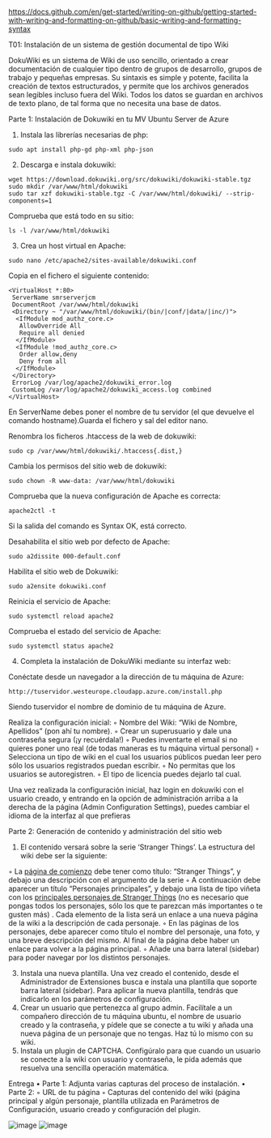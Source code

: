 https://docs.github.com/en/get-started/writing-on-github/getting-started-with-writing-and-formatting-on-github/basic-writing-and-formatting-syntax


T01: Instalación de un sistema de gestión documental de tipo Wiki

DokuWiki es un sistema de Wiki de uso sencillo, orientado a crear documentación de
cualquier tipo dentro de grupos de desarrollo, grupos de trabajo y pequeñas empresas. Su
sintaxis es simple y potente, facilita la creación de textos estructurados, y permite que los
archivos generados sean legibles incluso fuera del Wiki. Todos los datos se guardan en
archivos de texto plano, de tal forma que no necesita una base de datos.

Parte 1: Instalación de Dokuwiki en tu MV Ubuntu Server de Azure

1. Instala las librerías necesarias de php:
```
sudo apt install php-gd php-xml php-json
```

2. Descarga e instala dokuwiki:
```
wget https://download.dokuwiki.org/src/dokuwiki/dokuwiki-stable.tgz
sudo mkdir /var/www/html/dokuwiki
sudo tar xzf dokuwiki-stable.tgz -C /var/www/html/dokuwiki/ --strip-components=1
```

Comprueba que está todo en su sitio: 
```
ls -l /var/www/html/dokuwiki
```


3. Crea un host virtual en Apache:
```
sudo nano /etc/apache2/sites-available/dokuwiki.conf
```

Copia en el fichero el siguiente contenido:
```
<VirtualHost *:80>
 ServerName smrserverjcm
 DocumentRoot /var/www/html/dokuwiki
 <Directory ~ "/var/www/html/dokuwiki/(bin/|conf/|data/|inc/)">
  <IfModule mod_authz_core.c>
   AllowOverride All
   Require all denied
  </IfModule>
  <IfModule !mod_authz_core.c>
   Order allow,deny
   Deny from all
  </IfModule>
 </Directory>
 ErrorLog /var/log/apache2/dokuwiki_error.log
 CustomLog /var/log/apache2/dokuwiki_access.log combined
</VirtualHost>
```

En ServerName debes poner el nombre de tu servidor (el que devuelve el comando hostname).Guarda el fichero y sal del editor nano.

Renombra los ficheros .htaccess de la web de dokuwiki:
```
sudo cp /var/www/html/dokuwiki/.htaccess{.dist,}
```

Cambia los permisos del sitio web de dokuwiki:
```
sudo chown -R www-data: /var/www/html/dokuwiki
```
Comprueba que la nueva configuración de Apache es correcta:
```
apache2ctl -t
```
Si la salida del comando es Syntax OK, está correcto.

Desahabilita el sitio web por defecto de Apache:
```
sudo a2dissite 000-default.conf
```

Habilita el sitio web de Dokuwiki:
```
sudo a2ensite dokuwiki.conf
```

Reinicia el servicio de Apache:
```
sudo systemctl reload apache2
```

Comprueba el estado del servicio de Apache:
```
sudo systemctl status apache2
```

4. Completa la instalación de DokuWiki mediante su interfaz web:

Conéctate desde un navegador a la dirección de tu máquina de Azure:
```
http://tuservidor.westeurope.cloudapp.azure.com/install.php
```

Siendo tuservidor el nombre de dominio de tu máquina de Azure.

Realiza la configuración inicial:
◦ Nombre del Wiki: “Wiki de Nombre, Apellidos” (pon ahí tu nombre).
◦ Crear un superusuario y dale una contraseña segura (¡y recuérdala!)
◦ Puedes inventarte el email si no quieres poner uno real (de todas maneras es tu máquina virtual personal)
◦ Selecciona un tipo de wiki en el cual los usuarios públicos puedan leer pero sólo los usuarios registrados puedan escribir.
◦ No permitas que los usuarios se autoregistren.
◦ El tipo de licencia puedes dejarlo tal cual.

Una vez realizada la configuración inicial, haz login en dokuwiki con el usuario creado, y entrando en la opción de administración arriba a la derecha de la página (Admin Configuration Settings), puedes cambiar el idioma de la interfaz al que prefieras

Parte 2: Generación de contenido y administración del sitio web

1. El contenido versará sobre la serie ‘Stranger Things’. La estructura del wiki debe ser la siguiente:

◦ La <ins>página de comienzo</ins> debe tener como título: “Stranger Things”, y debajo una descripción con el argumento de la serie
◦ A continuación debe aparecer un título “Personajes principales”, y debajo una lista de tipo viñeta con los <u>principales personajes de Stranger Things</u> (no es necesario que pongas todos los personajes, sólo los que te parezcan más importantes o te
gusten más) . Cada elemento de la lista será un enlace a una nueva página de la wiki a la descripción de cada personaje.
◦ En las páginas de los personajes, debe aparecer como título el nombre del personaje, una foto, y una breve descripción del mismo. Al final de la página debe haber un enlace para volver a la página principal.
◦ Añade una barra lateral (sidebar) para poder navegar por los distintos personajes.

3. Instala una nueva plantilla. Una vez creado el contenido, desde el Administrador de
Extensiones busca e instala una plantilla que soporte barra lateral (sidebar). Para
aplicar la nueva plantilla, tendrás que indicarlo en los parámetros de configuración.
4. Crear un usuario que pertenezca al grupo admin. Facilítale a un compañero dirección
de tu máquina ubuntu, el nombre de usuario creado y la contraseña, y pídele que se
conecte a tu wiki y añada una nueva página de un personaje que no tengas. Haz tú lo
mismo con su wiki.
5. Instala un plugin de CAPTCHA. Configúralo para que cuando un usuario se conecte a
la wiki con usuario y contraseña, le pida además que resuelva una sencilla operación
matemática.

Entrega
• Parte 1: Adjunta varias capturas del proceso de instalación.
• Parte 2:
◦ URL de tu página
◦ Capturas del contenido del wiki (página principal y algún personaje, plantilla
utilizada en Parámetros de Configuración, usuario creado y configuración del
plugin.

![image](https://github.com/theintrokey/theintrokey/assets/15022199/98bafdbb-7d12-445d-a5be-5559bc8cdc4a)
![image](https://github.com/theintrokey/theintrokey/assets/15022199/15005043-dac5-416e-9846-b5ad5ba6ee2a)

